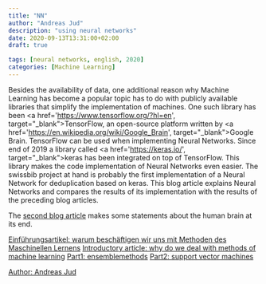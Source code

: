 ```yaml
---
title: "NN"
author: "Andreas Jud"
description: "using neural networks"
date: 2020-09-13T13:31:00+02:00
draft: true

tags: [neural networks, english, 2020]
categories: [Machine Learning]
---
```



Besides the availability of data, one additional reason why Machine Learning has become a popular topic has to do with publicly available libraries that simplify the implementation of machines. One such library has been <a href='https://www.tensorflow.org/?hl=en', target="_blank">TensorFlow</a>, an open-source platform written by <a href='https://en.wikipedia.org/wiki/Google_Brain', target="_blank">Google Brain</a>. TensorFlow can be used when implementing Neural Networks. Since end of 2019 a library called <a href='https://keras.io/', target="_blank">keras</a> has been integrated on top of TensorFlow. This library makes the code implementation of Neural Networks even easier. The swissbib project at hand is probably the first implementation of a Neural Network for deduplication based on keras. This blog article explains Neural Networks and compares the results of its implementation with the results of the preceding blog articles.





The <a href='/blog/machine_learning/support_vector_machines' target="_blank">second blog article</a> makes some statements about the human brain at its end.





[Einführungsartikel: warum beschäftigen wir uns mit Methoden des Maschinellen Lernens](/blog/machine_learning/background_de)
[Introductory article: why do we deal with methods of machine learning](/blog/machine_learning/background_en)
[Part1: ensemblemethods](/blog/machine_learning/ensemblemethods)
[Part2: support vector machines](/blog/machine_learning/support_vector_machines)


<a href="https://www.linkedin.com/in/andreas-jud-2a39a770/" target="_blank">Author: Andreas Jud</a>
